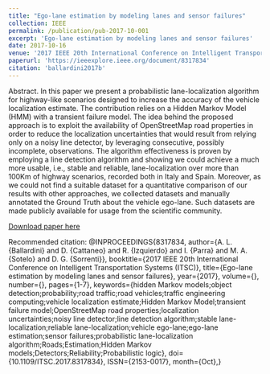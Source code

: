 ```yaml
---
title: "Ego-lane estimation by modeling lanes and sensor failures"
collection: IEEE
permalink: /publication/pub-2017-10-001
excerpt: 'Ego-lane estimation by modeling lanes and sensor failures'
date: 2017-10-16
venue: '2017 IEEE 20th International Conference on Intelligent Transportation Systems (ITSC)'
paperurl: 'https://ieeexplore.ieee.org/document/8317834'
citation: 'ballardini2017b'
---
```

Abstract. In this paper we present a probabilistic lane-localization algorithm for highway-like scenarios designed to increase the accuracy of the vehicle localization estimate. The contribution relies on a Hidden Markov Model (HMM) with a transient failure model. The idea behind the proposed approach is to exploit the availability of OpenStreetMap road properties in order to reduce the localization uncertainties that would result from relying only on a noisy line detector, by leveraging consecutive, possibly incomplete, observations. The algorithm effectiveness is proven by employing a line detection algorithm and showing we could achieve a much more usable, i.e., stable and reliable, lane-localization over more than 100Km of highway scenarios, recorded both in Italy and Spain. Moreover, as we could not find a suitable dataset for a quantitative comparison of our results with other approaches, we collected datasets and manually annotated the Ground Truth about the vehicle ego-lane. Such datasets are made publicly available for usage from the scientific community.

[Download paper here](https://ieeexplore.ieee.org/document/8317834)

Recommended citation: @INPROCEEDINGS{8317834,
author={A. L. {Ballardini} and D. {Cattaneo} and R. {Izquierdo} and I. {Parra} and M. A. {Sotelo} and D. G. {Sorrenti}},
booktitle={2017 IEEE 20th International Conference on Intelligent Transportation Systems (ITSC)},
title={Ego-lane estimation by modeling lanes and sensor failures},
year={2017},
volume={},
number={},
pages={1-7},
keywords={hidden Markov models;object detection;probability;road traffic;road vehicles;traffic engineering computing;vehicle localization estimate;Hidden Markov Model;transient failure model;OpenStreetMap road properties;localization uncertainties;noisy line detector;line detection algorithm;stable lane-localization;reliable lane-localization;vehicle ego-lane;ego-lane estimation;sensor failures;probabilistic lane-localization algorithm;Roads;Estimation;Hidden Markov models;Detectors;Reliability;Probabilistic logic},
doi={10.1109/ITSC.2017.8317834},
ISSN={2153-0017},
month={Oct},}
